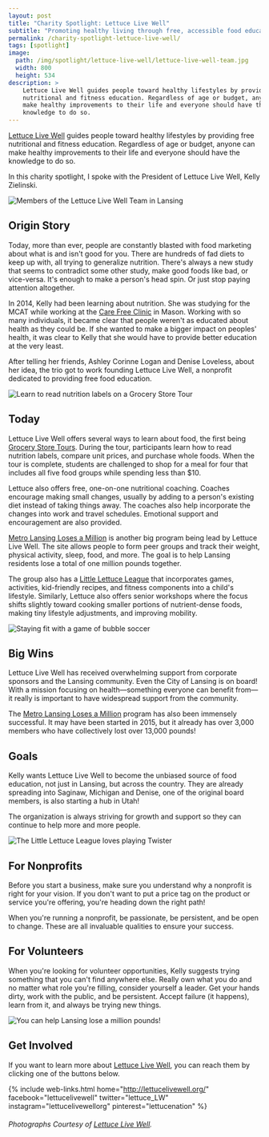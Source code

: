 ```yaml
---
layout: post
title: "Charity Spotlight: Lettuce Live Well"
subtitle: "Promoting healthy living through free, accessible food education."
permalink: /charity-spotlight-lettuce-live-well/
tags: [spotlight]
image:
  path: /img/spotlight/lettuce-live-well/lettuce-live-well-team.jpg
  width: 800
  height: 534
description: >
    Lettuce Live Well guides people toward healthy lifestyles by providing free
    nutritional and fitness education. Regardless of age or budget, anyone can
    make healthy improvements to their life and everyone should have the
    knowledge to do so.
---
```


[Lettuce Live Well][1] guides people toward healthy lifestyles by providing free nutritional and fitness education. Regardless of age or budget, anyone can make healthy improvements to their life and everyone should have the knowledge to do so.

In this charity spotlight, I spoke with the President of Lettuce Live Well, Kelly Zielinski.

![][11]

## Origin Story

Today, more than ever, people are constantly blasted with food marketing about what is and isn't good for you. There are hundreds of fad diets to keep up with, all trying to generalize nutrition. There's always a new study that seems to contradict some other study, make good foods like bad, or vice-versa. It's enough to make a person's head spin. Or just stop paying attention altogether.

In 2014, Kelly had been learning about nutrition. She was studying for the MCAT while working at the [Care Free Clinic][3] in Mason. Working with so many individuals, it became clear that people weren't as educated about health as they could be. If she wanted to make a bigger impact on peoples' health, it was clear to Kelly that she would have to provide better education at the very least.

After telling her friends, Ashley Corinne Logan and Denise Loveless, about her idea, the trio got to work founding Lettuce Live Well, a nonprofit dedicated to providing free food education.

![][9]

## Today

Lettuce Live Well offers several ways to learn about food, the first being [Grocery Store Tours][5]. During the tour, participants learn how to read nutrition labels, compare unit prices, and purchase whole foods. When the tour is complete, students are challenged to shop for a meal for four that includes all five food groups while spending less than $10.

Lettuce also offers free, one-on-one nutritional coaching. Coaches encourage making small changes, usually by adding to a person's existing diet instead of taking things away. The coaches also help incorporate the changes into work and travel schedules. Emotional support and encouragement are also provided.

[Metro Lansing Loses a Million][2] is another big program being lead by Lettuce Live Well. The site allows people to form peer groups and track their weight, physical activity, sleep, food, and more. The goal is to help Lansing residents lose a total of one million pounds together.

The group also has a [Little Lettuce League][6] that incorporates games, activities, kid-friendly recipes, and fitness components into a child's lifestyle. Similarly, Lettuce also offers senior workshops where the focus shifts slightly toward cooking smaller portions of nutrient-dense foods, making tiny lifestyle adjustments, and improving mobility.

![][8]

## Big Wins

Lettuce Live Well has received overwhelming support from corporate sponsors and the Lansing community. Even the City of Lansing is on board! With a mission focusing on health&mdash;something everyone can benefit from&mdash;it really is important to have widespread support from the community.

The [Metro Lansing Loses a Million][2] program has also been immensely successful. It may have been started in 2015, but it already has over 3,000 members who have collectively lost over 13,000 pounds!

## Goals

Kelly wants Lettuce Live Well to become the unbiased source of food education, not just in Lansing, but across the country. They are already spreading into Saginaw, Michigan and Denise, one of the original board members, is also starting a hub in Utah!

The organization is always striving for growth and support so they can continue to help more and more people.

![][7]

## For Nonprofits

Before you start a business, make sure you understand why a nonprofit is right for your vision. If you don't want to put a price tag on the product or service you're offering, you're heading down the right path!

When you're running a nonprofit, be passionate, be persistent, and be open to change. These are all invaluable qualities to ensure your success.

## For Volunteers

When you're looking for volunteer opportunities, Kelly suggests trying something that you can't find anywhere else. Really own what you do and no matter what role you're filling, consider yourself a leader. Get your hands dirty, work with the public, and be persistent. Accept failure (it happens), learn from it, and always be trying new things.

![][10]

## Get Involved

If you want to learn more about [Lettuce Live Well][1], you can reach them by clicking one of the buttons below.

{% include web-links.html home="http://lettucelivewell.org/" facebook="lettucelivewell" twitter="lettuce_LW" instagram="lettucelivewellorg" pinterest="lettucenation" %}

###### Photographs Courtesy of [Lettuce Live Well][1].



[1]: http://lettucelivewell.org/ "Lettuce Live Well Homepage"
[2]: http://lansinglosesamillion.com/ "Metro Lansing Loses a Million Homepage"
[3]: http://www.carefreemedical.com/ "Care Free Clinic Homepage"
[4]: http://lettucelivewell.org/contact-us/ "How to Contact Lettuce Live Well and Sign Up"
[5]: http://lettucelivewell.org/grocery-store-tour/ "Grocery Store Tours Info on Lettuce Live Well's Homepage"
[6]: http://lettucelivewell.org/community-programs/littlelettuceleague/ "Little Lettuce League Info on Lettuce Live Well's Homepage"
[7]: /img/spotlight/lettuce-live-well/lettuce-live-well-lettuce-league.jpg "The Little Lettuce League loves playing Twister"
[8]: /img/spotlight/lettuce-live-well/lettuce-live-well-bouncy-soccer.jpg "Staying fit with a game of bubble soccer"
[9]: /img/spotlight/lettuce-live-well/lettuce-live-well-grocery-tour.jpg "Learn to read nutrition labels on a Grocery Store Tour"
[10]: /img/spotlight/lettuce-live-well/metro-lansing-loses-a-million.jpg "You can help Lansing lose a million pounds!"
[11]: /img/spotlight/lettuce-live-well/lettuce-live-well-team.jpg "Members of the Lettuce Live Well Team in Lansing"
